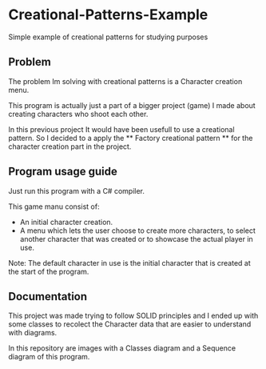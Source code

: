 # Creational-Patterns-Example
Simple example of creational patterns for studying purposes

## Problem

The problem Im solving with creational patterns is a Character creation menu.

This program is actually just a part of a bigger project (game) I made about creating characters who shoot each other.

In this previous project It would have been usefull to use a creational pattern. So I decided to a apply
the ** Factory creational pattern ** for the character creation part in the project.

## Program usage guide

Just run this program with a C# compiler.

This game manu consist of:

-  An initial character creation.
-  A menu which lets the user choose to create more characters, to select another character that was created or to showcase the actual player in use.

Note: The default character in use is the initial character that is created at the start of the program.

## Documentation

This project was made trying to follow SOLID principles and I ended up with some classes to recolect the Character data that are easier
to understand with diagrams.

In this repository are images with a Classes diagram and a Sequence diagram of this program.